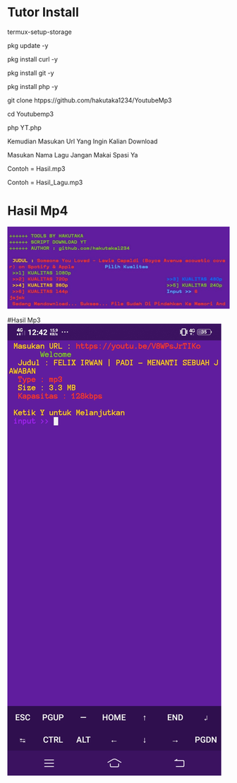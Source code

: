 # Tutor Install

termux-setup-storage

pkg update -y

pkg install curl -y

pkg install git -y

pkg install php -y

git clone htpps://github.com/hakutaka1234/YoutubeMp3

cd Youtubemp3

php YT.php

Kemudian Masukan Url Yang Ingin Kalian Download

Masukan Nama Lagu Jangan Makai Spasi Ya

Contoh = Hasil.mp3

Contoh = Hasil_Lagu.mp3


# Hasil Mp4
![HASIL](.yt/IMG_20210306_013034.JPG)

#Hasil Mp3
![HASIL](.yt/Screenshot_20210305_124208.jpg)

